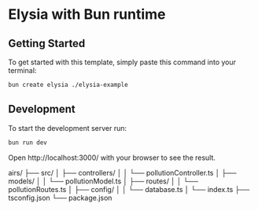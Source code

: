 # Elysia with Bun runtime

## Getting Started
To get started with this template, simply paste this command into your terminal:
```bash
bun create elysia ./elysia-example
```

## Development
To start the development server run:
```bash
bun run dev
```

Open http://localhost:3000/ with your browser to see the result.


airs/
├── src/
│   ├── controllers/
│   │   └── pollutionController.ts
│   ├── models/
│   │   └── pollutionModel.ts
│   ├── routes/
│   │   └── pollutionRoutes.ts
│   ├── config/
│   │   └── database.ts
│   └── index.ts
├── tsconfig.json
└── package.json
